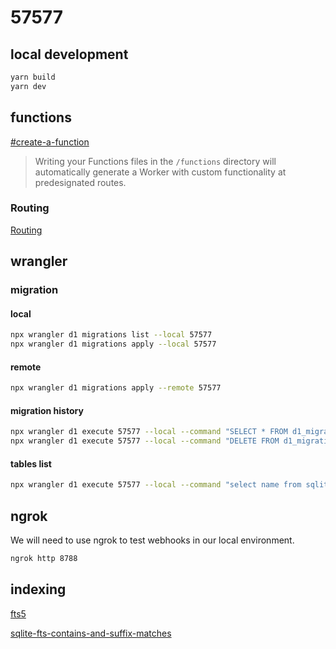 # 57577

## local development

```bash
yarn build
yarn dev
```

## functions

[#create-a-function](https://developers.cloudflare.com/pages/functions/get-started/#create-a-function)

> Writing your Functions files in the `/functions` directory will automatically generate a Worker with custom functionality at predesignated routes.

### Routing

[Routing](https://developers.cloudflare.com/pages/functions/routing/)

## wrangler

### migration

#### local

```bash
npx wrangler d1 migrations list --local 57577
npx wrangler d1 migrations apply --local 57577
```

#### remote

```bash
npx wrangler d1 migrations apply --remote 57577
```

#### migration history

```bash
npx wrangler d1 execute 57577 --local --command "SELECT * FROM d1_migrations;"
npx wrangler d1 execute 57577 --local --command "DELETE FROM d1_migrations WHERE id = ?;"
```

#### tables list

```bash
npx wrangler d1 execute 57577 --local --command "select name from sqlite_master where type='table';"
```

## ngrok

We will need to use ngrok to test webhooks in our local environment.

```bash
ngrok http 8788
```

## indexing

[fts5](https://runebook.dev/ja/docs/sqlite/fts5)

[sqlite-fts-contains-and-suffix-matches](https://blog.kapeli.com/sqlite-fts-contains-and-suffix-matches)
